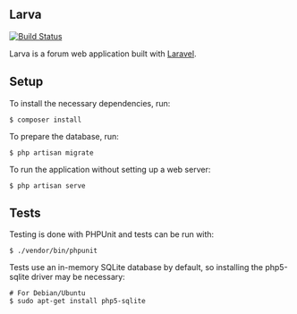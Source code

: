 ## Larva

[![Build Status](https://travis-ci.org/ipavl/larva.svg)](https://travis-ci.org/ipavl/larva)

Larva is a forum web application built with [Laravel](https://laravel.com).

## Setup

To install the necessary dependencies, run:

    $ composer install

To prepare the database, run:

    $ php artisan migrate

To run the application without setting up a web server:

    $ php artisan serve

## Tests

Testing is done with PHPUnit and tests can be run with:

    $ ./vendor/bin/phpunit

Tests use an in-memory SQLite database by default, so installing the php5-sqlite driver may be necessary:

    # For Debian/Ubuntu
    $ sudo apt-get install php5-sqlite
